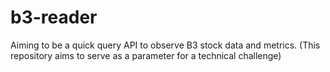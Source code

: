 # b3-reader
Aiming to be a quick query API to observe B3 stock data and metrics. (This repository aims to serve as a parameter for a technical challenge)

